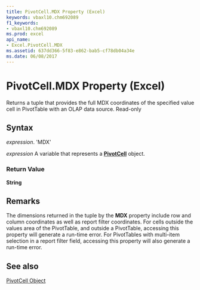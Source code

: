 ```yaml
---
title: PivotCell.MDX Property (Excel)
keywords: vbaxl10.chm692089
f1_keywords:
- vbaxl10.chm692089
ms.prod: excel
api_name:
- Excel.PivotCell.MDX
ms.assetid: 637dd366-5f83-e862-bab5-cf78db04a34e
ms.date: 06/08/2017
---
```



# PivotCell.MDX Property (Excel)

Returns a tuple that provides the full MDX coordinates of the specified value cell in PivotTable with an OLAP data source. Read-only


## Syntax

 _expression_. 'MDX'

 _expression_ A variable that represents a **[PivotCell](Excel.PivotCell.md)** object.


### Return Value

 **String**


## Remarks

The dimensions returned in the tuple by the  **MDX** property include row and column coordinates as well as report filter coordinates. For cells outside the values area of the PivotTable, and outside a PivotTable, accessing this property will generate a run-time error. For PivotTables with multi-item selection in a report filter field, accessing this property will also generate a run-time error.


## See also


[PivotCell Object](Excel.PivotCell.md)

